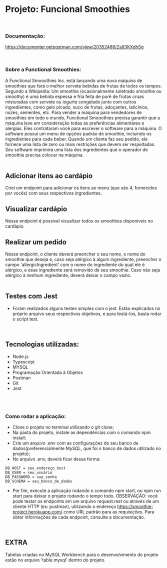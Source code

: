 # Projeto: Funcional Smoothies
<br>

### Documentação:
https://documenter.getpostman.com/view/20352466/2s83KXdhSg

<br>

### Sobre a Functional Smoothies:

A Functional Smooothies Inc. está lançando uma nova máquina de smoothies que fará o melhor sorvete
bebidas de frutas de todos os tempos. Segundo a Wikipédia:
Um smoothie (ocasionalmente soletrado smoothie ou smoothy) é uma bebida espessa e fria feita de
purê de frutas cruas misturadas com sorvete ou iogurte congelado junto com outros ingredientes, como
gelo picado, suco de frutas, adoçantes, laticínios, nozes, sementes, etc.
Para vender a máquina para vendedores de smoothies em todo o mundo, Functional Smooothies
precisa garantir que a máquina leve em consideração todas as preferências alimentares e alergias.
Eles contrataram você para escrever o software para a máquina.
O software possui um menu de opções padrão de smoothie, incluindo os ingredientes para cada
beber. Quando um cliente faz seu pedido, ele fornece uma lista de zero ou mais
restrições que devem ser respeitadas. Seu software imprimirá uma lista dos ingredientes que
o operador de smoothie precisa colocar na máquina.
<br>
<br>

## Adicionar itens ao cardápio
Criei um endpoint para adicionar os itens ao menu (que são 4, fornecidos por vocês) com seus respectivos ingredientes.
<br>
## Visualizar cardápio
Nesse endpoint é possível visualizar todos os smoothies disponíveis no cardápio.
<br>
## Realizar um pedido
Nesse endpoint, o cliente deverá preencher o seu nome, o nome do smoothie que deseja e, caso seja alérgico à algum ingrediente, preencher o campo 'allergicIngredient' com o nome do ingrediente do qual ele é alérgico, e esse ingrediente será removido de seu smoothie. Caso não seja alérgico à nenhum ingrediente, deverá deixar o campo vazio.
<br>
<br>

## Testes com Jest
- Foram realizados alguns testes simples com o jest. Estão explicados no próprio arquivo seus respectivos objetivos, e para testá-los, basta rodar o script test.
<br>

## Tecnologias utilizadas:
- Node.js
- Typescript
- MYSQL
- Programação Orientada à Objetos
- Postman
- Git
- Jest
<br>
<br>

### Como rodar a aplicação:
- Clone o projeto no terminal utilizando o git clone;
- Na pasta do projeto, instale as dependências com o comando npm install;
- Crie um arquivo .env com as configurações do seu banco de dados(preferencialmente MySQL, que foi o banco de dados utilizado no projeto);
- No arquivo .env, deverá ficar dessa forma:

```
DB_HOST = seu_endereço_host
DB_USER = seu_usuário
DB_PASSWORD = sua_senha
DB_SCHEMA = seu_banco_de_dados
```

- Por fim, execute a aplicação rodando o comando npm start, ou npm run start para deixar o projeto rodando o tempo todo.
OBSERVAÇÃO: você pode testar os endpoints em um arquivo request.rest ou através de um cliente HTTP (ex: postman), utilizando o endereço https://smoothie-project.herokuapp.com/ como URL padrão para as requisições. Para obter informações de cada endpoint, consulte a documentação.
<br>

## EXTRA

Tabelas criadas no MySQL Workbench para o desenvolvimento do projeto estão no arquivo 'table.mysql' dentro do projeto.

